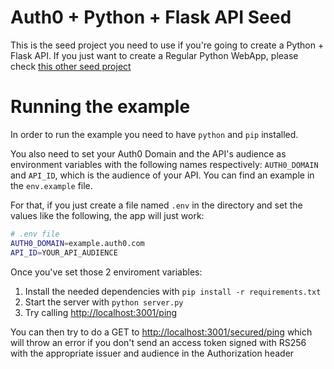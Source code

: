 # Auth0 + Python + Flask API Seed
This is the seed project you need to use if you're going to create a Python + Flask API. If you just want to create a Regular Python WebApp, please check [this other seed project](https://github.com/auth0-samples/auth0-python-web-app/tree/master/00-Starter-Seed)

# Running the example
In order to run the example you need to have `python` and `pip` installed.

You also need to set your Auth0 Domain and the API's audience as environment variables with the following names respectively: `AUTH0_DOMAIN` and `API_ID`, which is the audience of your API. You can find an example in the `env.example` file.

For that, if you just create a file named `.env` in the directory and set the values like the following, the app will just work:

```bash
# .env file
AUTH0_DOMAIN=example.auth0.com
API_ID=YOUR_API_AUDIENCE
```

Once you've set those 2 enviroment variables:

1. Install the needed dependencies with `pip install -r requirements.txt`
2. Start the server with `python server.py`
3. Try calling [http://localhost:3001/ping](http://localhost:3001/ping)

You can then try to do a GET to [http://localhost:3001/secured/ping](http://localhost:3001/secured/ping) which will throw an error if you don't send an access token signed with RS256 with the appropriate issuer and audience in the Authorization header 
